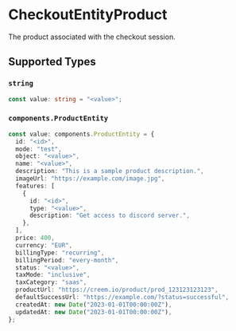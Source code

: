 # CheckoutEntityProduct

The product associated with the checkout session.


## Supported Types

### `string`

```typescript
const value: string = "<value>";
```

### `components.ProductEntity`

```typescript
const value: components.ProductEntity = {
  id: "<id>",
  mode: "test",
  object: "<value>",
  name: "<value>",
  description: "This is a sample product description.",
  imageUrl: "https://example.com/image.jpg",
  features: [
    {
      id: "<id>",
      type: "<value>",
      description: "Get access to discord server.",
    },
  ],
  price: 400,
  currency: "EUR",
  billingType: "recurring",
  billingPeriod: "every-month",
  status: "<value>",
  taxMode: "inclusive",
  taxCategory: "saas",
  productUrl: "https://creem.io/product/prod_123123123123",
  defaultSuccessUrl: "https://example.com/?status=successful",
  createdAt: new Date("2023-01-01T00:00:00Z"),
  updatedAt: new Date("2023-01-01T00:00:00Z"),
};
```

